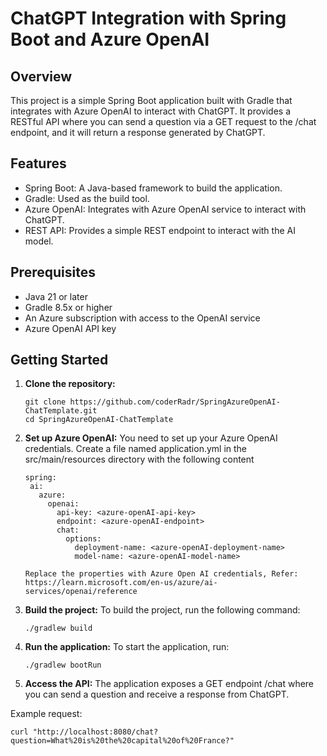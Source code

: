 # ChatGPT Integration with Spring Boot and Azure OpenAI

## Overview
This project is a simple Spring Boot application built with Gradle that integrates with Azure OpenAI to interact with ChatGPT. It provides a RESTful API where you can send a question via a GET request to the /chat endpoint, and it will return a response generated by ChatGPT.

## Features

- Spring Boot: A Java-based framework to build the application.
- Gradle: Used as the build tool.
- Azure OpenAI: Integrates with Azure OpenAI service to interact with ChatGPT.
- REST API: Provides a simple REST endpoint to interact with the AI model.

## Prerequisites

- Java 21 or later
- Gradle 8.5x or higher
- An Azure subscription with access to the OpenAI service
- Azure OpenAI API key

## Getting Started

1. **Clone the repository:**
    ```
    git clone https://github.com/coderRadr/SpringAzureOpenAI-ChatTemplate.git
    cd SpringAzureOpenAI-ChatTemplate
    ```

2. **Set up Azure OpenAI:**
You need to set up your Azure OpenAI credentials. Create a file named application.yml in the src/main/resources directory with the following content
    ```
    spring:
     ai:
       azure:
         openai:
           api-key: <azure-openAI-api-key>
           endpoint: <azure-openAI-endpoint>
           chat:
             options:
               deployment-name: <azure-openAI-deployment-name>
               model-name: <azure-openAI-model-name>
    ```
   
   ```
   Replace the properties with Azure Open AI credentials, Refer: https://learn.microsoft.com/en-us/azure/ai-services/openai/reference
   ```

3. **Build the project:**
To build the project, run the following command:
   ```
   ./gradlew build
   ```
4. **Run the application:**
To start the application, run:
   ```
   ./gradlew bootRun   
   ```

5. **Access the API:**
The application exposes a GET endpoint /chat where you can send a question and receive a response from ChatGPT.

Example request:
```
curl "http://localhost:8080/chat?question=What%20is%20the%20capital%20of%20France?"
```


